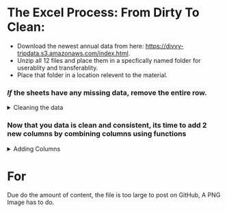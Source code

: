 # The Excel Process: From Dirty To Clean:

* Download the newest annual data from here: https://divvy-tripdata.s3.amazonaws.com/index.html.
* Unzip all 12 files and place them in a specfically named folder for userablity and transferablity.
* Place that folder in a location relevent to the material.


### *If* the sheets have any missing data, remove the entire row.
<details>
<summary>Cleaning the data</summary>
  
*This process is per situation and normally stakeholders are involved with the decison on what to do with empty cells.*

<ol>  
<li>  Select all fields (including column names) by clicking and dragging over all columns OR by clicking the upmost upper-left of the field section of the sheet. Aka above row 1 and to the left of column A.</li>
<li> After selecting all fields hold down CTRL+G a "Go To" window popups > Select "Special" > Click "Blanks". This may take literal minutes to finish running.</li>
  
<li>Once finished I scroll down until I see a highlight cell or chunk of cells, right click when hovered over a highlighted cell and choose "Delete" then choose "Entire row" (You may get a warning; hit OK) THis to will take actual minutes and you sheet may freeze, that's normal.</li>
<li>Sadly, you must run all of these steps twice:weary:.</li>



 
 

</ol>
</details>  

### Now that you data is clean and consistent, its time to add 2 new columns by combining columns using functions
<details>
<summary>Adding Columns</summary>
</details>  

  
  
# For
Due do the amount of content, the file is too large to post on GitHub, A PNG Image has to do. 
